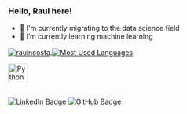 ### Hello, Raul here!

- 🔭 I'm currently migrating to the data science field
- 🌱 I’m currently learning machine learning

<p align="left">
  <a href="https://github.com/raulncosta">
    <img align="center" src="https://github-readme-stats.vercel.app/api?username=raulncosta&show_icons=true&include_all_commits=true&count_private=true&theme=dark" alt="raulncosta" />
  </a>
  <a href="https://github.com/raulncosta">
    <img align="center" src="https://github-readme-stats.vercel.app/api/top-langs/?username=raulncosta&layout=compact&theme=dark" alt="Most Used Languages" />
  </a>
</p>

<p align="left">
  <img alt="Python" src="https://cdn.jsdelivr.net/gh/devicons/devicon/icons/python/python-original-wordmark.svg" width="40" height="40"/>
</p>

##

<div  style="text-align: left;">
  <a href="https://www.linkedin.com/in/raul-nunes-costa/">
    <img src="https://img.shields.io/badge/LinkedIn-0077B5?style=for-the-badge&logo=linkedin&logoColor=white" alt="LinkedIn Badge"/>
  </a>
  <a href="https://github.com/raulncosta">
    <img src="https://img.shields.io/badge/GitHub-100000?style=for-the-badge&logo=github&logoColor=white)https://img.shields.io/badge/GitHub-100000?style=for-the-badge&logo=github&logoColor=white" alt="GitHub Badge"/>
  </a>
</div>
